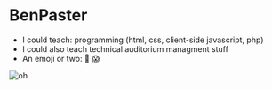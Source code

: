 # BenPaster
* I could teach: programming (html, css, client-side javascript, php)
* I could also teach technical auditorium managment stuff
* An emoji or two: :poop: :scream:

 ![oh](http://media.giphy.com/media/L1oe1UdAJrB72/giphy.gif)

